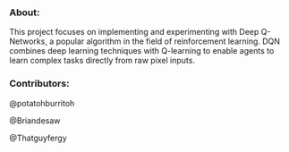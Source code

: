 ### About:

This project focuses on implementing and experimenting with Deep Q-Networks, a popular algorithm in the field of reinforcement learning. DQN combines deep learning techniques with Q-learning to enable agents to learn complex tasks directly from raw pixel inputs.

### Contributors:

@potatohburritoh

@Briandesaw

@Thatguyfergy
